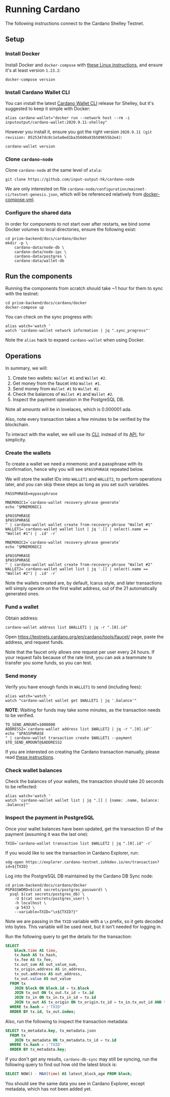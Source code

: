 # Running Cardano

The following instructions connect to the Cardano Shelley Testnet.

## Setup

### Install Docker

Install Docker and `docker-compose` with
[these Linux instructions](https://stackoverflow.com/a/49839172),
and ensure it's at least version `1.23.2`:
```shell script
docker-compose version
```

### Install Cardano Wallet CLI

You can install the latest
[Cardano Wallet CLI](https://github.com/input-output-hk/cardano-wallet/releases)
release for Shelley, but it's suggested to keep it simple with Docker:
```shell script
alias cardano-wallet="docker run --network host --rm -i inputoutput/cardano-wallet:2020.9.11-shelley"
```

However you install it, ensure you got the right version
`2020.9.11 (git revision: 0525347dc0c1e5a0ed1ba35600a93b509655b2e4)`:
```shell script
cardano-wallet version
```

### Clone `cardano-node`

Clone `cardano-node` at the same level of `atala`:
```shell script
git clone https://github.com/input-output-hk/cardano-node
```

We are only interested on file
`cardano-node/configuration/mainnet-ci/testnet-genesis.json`,
which will be referenced relatively from
[docker-compose.yml](docker/docker-compose.yml).

### Configure the shared data

In order for components to not start over after restarts, we bind some Docker
volumes to local directories, ensure the following exist:
```shell script
cd prism-backend/docs/cardano/docker
mkdir -p \
    cardano-data/node-db \
    cardano-data/node-ipc \
    cardano-data/postgres \
    cardano-data/wallet-db
```

## Run the components

Running the components from scratch should take ~1 hour for them to sync with
the testnet:
```shell script
cd prism-backend/docs/cardano/docker
docker-compose up
```

You can check on the sync progress with:
```shell script
alias watch='watch '
watch 'cardano-wallet network information | jq ".sync_progress"'
```
Note the `alias` hack to expand `cardano-wallet` when using Docker. 

## Operations

In summary, we will:
1. Create two wallets: `Wallet #1` and `Wallet #2`.
2. Get money from the faucet into `Wallet #1`.
3. Send money from `Wallet #1` to `Wallet #2`.
4. Check the balances of `Wallet #1` and `Wallet #2`.
5. Inspect the payment operation in the PostgreSQL DB.

Note all amounts will be in lovelaces, which is 0.000001 ada.

Also, note every transaction takes a few minutes to be verified by the
blockchain.

To interact with the wallet, we will use its
[CLI](https://github.com/input-output-hk/cardano-wallet/wiki/Wallet-Command-Line-Interface-(cardano-wallet-byron)),
instead of its
[API](https://input-output-hk.github.io/cardano-wallet/api/edge/),
for simplicity.

### Create the wallets

To create a wallet we need a mnemonic and a passphrase with its confirmation,
hence why you will see `$PASSPHRASE` repeated below.

We will store the wallet IDs into `WALLET1` and `WALLET2`, to perform operations
later, and you can skip these steps as long as you set such variables.

```shell script
PASSPHRASE=mypassphrase

MNEMONIC1=`cardano-wallet recovery-phrase generate`
echo "$MNEMONIC1

$PASSPHRASE
$PASSPHRASE
" | cardano-wallet wallet create from-recovery-phrase "Wallet #1"
WALLET1=`cardano-wallet wallet list | jq '.[] | select(.name == "Wallet #1") | .id' -r`

MNEMONIC2=`cardano-wallet recovery-phrase generate`
echo "$MNEMONIC2

$PASSPHRASE
$PASSPHRASE
" | cardano-wallet wallet create from-recovery-phrase "Wallet #2"
WALLET2=`cardano-wallet wallet list | jq '.[] | select(.name == "Wallet #2") | .id' -r`
```

Note the wallets created are, by default, Icarus style, and later
transactions will simply operate on the first wallet address, out of the 21
automatically generated ones.

### Fund a wallet

Obtain address:

```shell script
cardano-wallet address list $WALLET1 | jq -r ".[0].id"
```


Open https://testnets.cardano.org/en/cardano/tools/faucet/ page, paste the address,
and request funds.

Note that the faucet only allows one request per user every 24 hours.
If your request fails because of the rate limit, you can ask a teammate to
transfer you some funds, so you can test.

### Send money

Verify you have enough funds in `WALLET1` to send (including fees):
```shell script
alias watch='watch '
watch "cardano-wallet wallet get $WALLET1 | jq '.balance'"
```

**NOTE**: Waiting for funds may take some minutes, as the transaction needs to
be verified.

```shell script
TO_SEND_AMOUNT=1000000
ADDRESS2=`cardano-wallet address list $WALLET2 | jq -r ".[0].id"`
echo "$PASSPHRASE
" | cardano-wallet transaction create $WALLET1 --payment $TO_SEND_AMOUNT@$ADDRESS2
```

If you are interested on creating the Cardano transaction manually, please read
[these instructions](https://github.com/input-output-hk/cardano-transactions/wiki/How-to-submit-transaction-via-cardano-tx-CLI).

### Check wallet balances

Check the balances of your wallets, the transaction should take 20 seconds to
be reflected:
```shell script
alias watch='watch '
watch 'cardano-wallet wallet list | jq ".[] | {name: .name, balance: .balance}"'
```

### Inspect the payment in PostgreSQL

Once your wallet balances have been updated, get the transaction ID of the
payment (assuming it was the last one):
```shell script
TXID=`cardano-wallet transaction list $WALLET2 | jq ".[0].id" -r`
```

If you would like to see the transaction in Cardano Explorer, run:
```shell script
xdg-open https://explorer.cardano-testnet.iohkdev.io/en/transaction?id=${TXID}
```

Log into the PostgreSQL DB maintained by the Cardano DB Sync node:
```shell script
cd prism-backend/docs/cardano/docker
PGPASSWORD=$(cat secrets/postgres_password) \
  psql $(cat secrets/postgres_db) \
    -U $(cat secrets/postgres_user) \
    -h localhost \
    -p 5433 \
    --variable=TXID="\x${TXID?}"
```

Note we are passing in the `TXID` variable with a `\x` prefix, so it gets
decoded into bytes. This variable will be used next, but it isn't needed for
logging in.

Run the following query to get the details for the transaction:
```sql
SELECT
    block.time AS time,
    tx.hash AS tx_hash,
    tx.fee AS tx_fee,
    tx.out_sum AS out_value_sum,
    tx_origin.address AS in_address,
    tx_out.address AS out_address,
    tx_out.value AS out_value
  FROM tx
    JOIN block ON block.id = tx.block
    JOIN tx_out ON tx_out.tx_id = tx.id
    JOIN tx_in ON tx_in.tx_in_id = tx.id
    JOIN tx_out AS tx_origin ON tx_origin.tx_id = tx_in.tx_out_id AND tx_origin.index = tx_in.tx_out_index
  WHERE tx.hash = :'TXID'
  ORDER BY tx.id, tx_out.index;
```

Also, run the following to inspect the transaction metadata:
```sql
SELECT tx_metadata.key, tx_metadata.json
  FROM tx
    JOIN tx_metadata ON tx_metadata.tx_id = tx.id
  WHERE tx.hash = :'TXID'
  ORDER BY tx_metadata.key;
```

If you don't get any results, `cardano-db-sync` may still be syncing, run the
following query to find out how old the latest block is:
```sql
SELECT NOW() - MAX(time) AS latest_block_age FROM block;
```

You should see the same data you see in Cardano Explorer, except metadata,
which has not been added yet.
